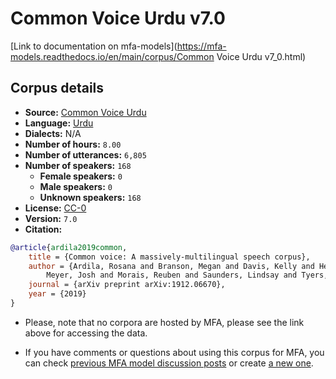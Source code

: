 
# Common Voice Urdu v7.0

[Link to documentation on mfa-models](https://mfa-models.readthedocs.io/en/main/corpus/Common Voice Urdu v7_0.html)

## Corpus details

- **Source:** [Common Voice Urdu](https://voice.mozilla.org/en/datasets)
- **Language:** [Urdu](https://en.wikipedia.org/wiki/Urdu)
- **Dialects:** N/A
- **Number of hours:** `8.00`
- **Number of utterances:** `6,805`
- **Number of speakers:** `168`
  - **Female speakers:** `0`
  - **Male speakers:** `0`
  - **Unknown speakers:** `168`
- **License:** [CC-0](https://creativecommons.org/publicdomain/zero/1.0/)
- **Version:** `7.0`
- **Citation:**
```bibtex
@article{ardila2019common,
	title = {Common voice: A massively-multilingual speech corpus},
	author = {Ardila, Rosana and Branson, Megan and Davis, Kelly and Henretty, Michael and Kohler, Michael and
		Meyer, Josh and Morais, Reuben and Saunders, Lindsay and Tyers, Francis M and Weber, Gregor},
	journal = {arXiv preprint arXiv:1912.06670},
	year = {2019}
}

```

- Please, note that no corpora are hosted by MFA, please see the link above for accessing the data.

- If you have comments or questions about using this corpus for MFA, you can check [previous MFA model discussion posts](https://github.com/MontrealCorpusTools/mfa-models/discussions?discussions_q=Common+Voice+Urdu+v7.0) or create [a new one](https://github.com/MontrealCorpusTools/mfa-models/discussions/new).
